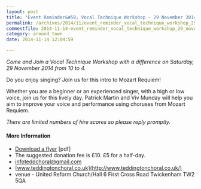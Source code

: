 ```yaml
---
layout: post
title: "Event Reminder&#58; Vocal Technique Workshop - 29 November 2014"
permalink: /archives/2014/11/event_reminder_vocal_technique_workshop_29_novembe.html
commentfile: 2014-11-14-event_reminder_vocal_technique_workshop_29_novembe
category: around_town
date: 2014-11-14 12:04:59

---
```


*Come and Join a Vocal Technique Workshop with a difference on Saturday, 29 November 2014 from 10 to 4.*

Do you enjoy singing? Join us for this intro to Mozart Requiem!

Whether you are a beginner or an experienced singer, with a high or low voice, join us for this lively day. Patrick Martin and Viv Munday will help you aim to improve your voice and performance using choruses from Mozart Requiem.

*There are limited numbers of hire scores so please reply promptly.*

#### More Information

-   [Download a flyer](/assets/images/2014/November_2014_Workshop_TCS.pdf) \[pdf\]
-   The suggested donation fee is £10. £5 for a half-day.
-   <infoteddchoral@gmail.com>
-   [www.teddingtonchoral.co.uk](http://www.teddingtonchoral.co.uk/)
-   venue - United Reform Church/Hall 6 First Cross Road Twickenham TW2 5QA

